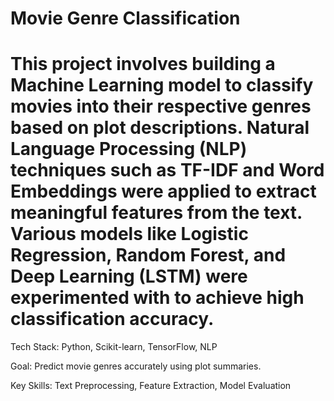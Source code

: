 # Movie Genre Classification
# This project involves building a Machine Learning model to classify movies into their respective genres based on plot descriptions. Natural Language Processing (NLP) techniques such as TF-IDF and Word Embeddings were applied to extract meaningful features from the text. Various models like Logistic Regression, Random Forest, and Deep Learning (LSTM) were experimented with to achieve high classification accuracy.

Tech Stack: Python, Scikit-learn, TensorFlow, NLP

Goal: Predict movie genres accurately using plot summaries.

Key Skills: Text Preprocessing, Feature Extraction, Model Evaluation

